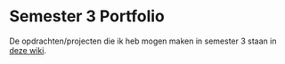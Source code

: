 # Semester 3 Portfolio
De opdrachten/projecten die ik heb mogen maken in semester 3 staan in [deze wiki](https://github.com/Semmyv/Portfolio.wiki.git).
